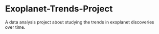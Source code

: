 # Exoplanet-Trends-Project
A data analysis project about studying the trends in exoplanet discoveries over time.

